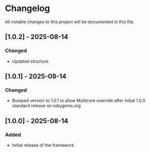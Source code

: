 # Changelog

All notable changes to this project will be documented in this file.

## [1.0.2] - 2025-08-14
### Changed
- Updated structure

## [1.0.1] - 2025-08-14
### Changed
- Bumped version to 1.0.1 to allow Multicore override after initial 1.0.0 standard release on rubygems.org

## [1.0.0] - 2025-08-14
### Added
- Initial release of the framework
